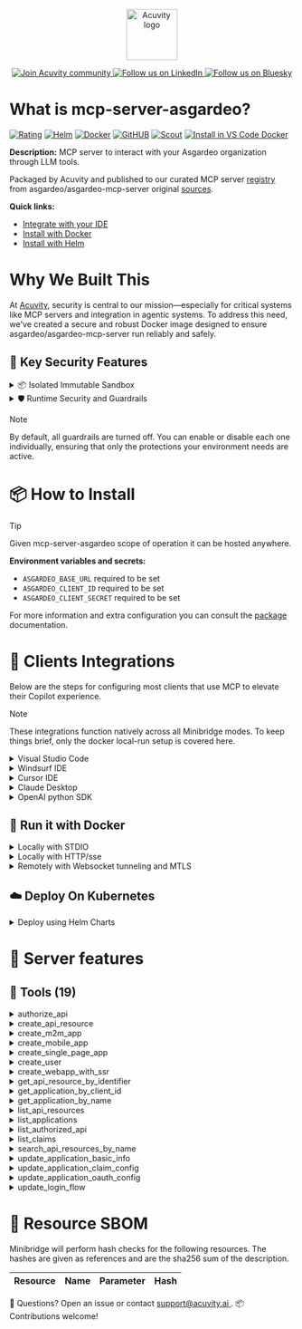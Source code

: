 <p align="center">
  <a href="https://acuvity.ai">
    <picture>
      <img src="https://mma.prnewswire.com/media/2544052/Acuvity__Logo.jpg" height="90" alt="Acuvity logo"/>
    </picture>
  </a>
</p>
<p align="center">
  <a href="https://discord.gg/BkU7fBkrNk">
    <img src="https://img.shields.io/badge/Acuvity-Join-7289DA?logo=discord&logoColor=fff" alt="Join Acuvity community" />
  </a>
<a href="https://www.linkedin.com/company/acuvity/">
    <img src="https://img.shields.io/badge/LinkedIn-Follow-7289DA" alt="Follow us on LinkedIn" />
  </a>
<a href="https://bsky.app/profile/acuvity.bsky.social">
    <img src="https://img.shields.io/badge/Bluesky-Follow-7289DA"?logo=bluesky&logoColor=fff" alt="Follow us on Bluesky" />
  </a>
</p>


# What is mcp-server-asgardeo?
[![Rating](https://img.shields.io/badge/C-3775A9?label=Rating)](https://docs.anthropic.com/en/docs/build-with-claude/tool-use/implement-tool-use#best-practices-for-tool-definitions)
[![Helm](https://img.shields.io/badge/1.0.0-3775A9?logo=helm&label=Charts&logoColor=fff)](https://hub.docker.com/r/acuvity/mcp-server-asgardeo/tags/)
[![Docker](https://img.shields.io/docker/image-size/acuvity/mcp-server-asgardeo/v0.1.0?logo=docker&logoColor=fff&label=v0.1.0)](https://hub.docker.com/r/acuvity/mcp-server-asgardeo)
[![GitHUB](https://img.shields.io/badge/v0.1.0-3775A9?logo=github&logoColor=fff&label=asgardeo/asgardeo-mcp-server)](https://github.com/asgardeo/asgardeo-mcp-server)
[![Scout](https://img.shields.io/badge/Active-3775A9?logo=docker&logoColor=fff&label=Scout)](https://hub.docker.com/r/acuvity/mcp-server-asgardeo/)
[![Install in VS Code Docker](https://img.shields.io/badge/VS_Code-One_click_install-0078d7?logo=githubcopilot)](https://insiders.vscode.dev/redirect/mcp/install?name=mcp-server-asgardeo&config=%7B%22args%22%3A%5B%22run%22%2C%22-i%22%2C%22--rm%22%2C%22--read-only%22%2C%22-e%22%2C%22ASGARDEO_BASE_URL%22%2C%22-e%22%2C%22ASGARDEO_CLIENT_ID%22%2C%22-e%22%2C%22ASGARDEO_CLIENT_SECRET%22%2C%22docker.io%2Facuvity%2Fmcp-server-asgardeo%3Av0.1.0%22%5D%2C%22command%22%3A%22docker%22%7D)

**Description:** MCP server to interact with your Asgardeo organization through LLM tools.

Packaged by Acuvity and published to our curated MCP server [registry](https://mcp.acuvity.ai) from asgardeo/asgardeo-mcp-server original [sources](https://github.com/asgardeo/asgardeo-mcp-server).

**Quick links:**

- [Integrate with your IDE](https://github.com/acuvity/mcp-servers-registry/blob/main/mcp-server-asgardeo/docker/README.md#-clients-integrations)
- [Install with Docker](https://github.com/acuvity/mcp-servers-registry/tree/main/mcp-server-asgardeo/docker/README.md#-run-it-with-docker)
- [Install with Helm](https://github.com/acuvity/mcp-servers-registry/tree/main/mcp-server-asgardeo/charts/mcp-server-asgardeo/README.md#how-to-install)

# Why We Built This

At [Acuvity](https://acuvity.ai), security is central to our mission—especially for critical systems like MCP servers and integration in agentic systems.
To address this need, we've created a secure and robust Docker image designed to ensure asgardeo/asgardeo-mcp-server run reliably and safely.

## 🔐 Key Security Features

<details>
<summary>📦 Isolated Immutable Sandbox </summary>

- **Isolated Execution**: All tools run within secure, containerized sandboxes to enforce process isolation and prevent lateral movement.
- **Non-root by Default**: Enforces least-privilege principles, minimizing the impact of potential security breaches.
- **Read-only Filesystem**: Ensures runtime immutability, preventing unauthorized modification.
- **Version Pinning**: Guarantees consistency and reproducibility across deployments by locking tool and dependency versions.
- **CVE Scanning**: Continuously scans images for known vulnerabilities using [Docker Scout](https://docs.docker.com/scout/) to support proactive mitigation.
- **SBOM & Provenance**: Delivers full supply chain transparency by embedding metadata and traceable build information."
</details>

<details>
<summary>🛡️ Runtime Security and Guardrails</summary>

**Minibridge Integration**: [Minibridge](https://github.com/acuvity/minibridge) establishes secure Agent-to-MCP connectivity, supports Rego/HTTP-based policy enforcement 🕵️, and simplifies orchestration.

The [ARC](https://github.com/acuvity/mcp-servers-registry/tree/main) container includes a [built-in Rego policy](https://github.com/acuvity/mcp-servers-registry/tree/main/mcp-server-asgardeo/docker/policy.rego) that enables a set of runtime "guardrails"" to help enforce security, privacy, and correct usage of your services. Below is an overview of each guardrail provided.

### 🔒 Resource Integrity

**Mitigates MCP Rug Pull Attacks**

* **Goal:** Protect users from malicious tool description changes after initial approval, preventing post-installation manipulation or deception.
* **Mechanism:** Locks tool descriptions upon client approval and verifies their integrity before execution. Any modification to the description triggers a security violation, blocking unauthorized changes from server-side updates.

### 🛡️ Guardrails

#### Covert Instruction Detection

Monitors incoming requests for hidden or obfuscated directives that could alter policy behavior.

* **Goal:** Stop attackers from slipping unnoticed commands or payloads into otherwise harmless data.
* **Mechanism:** Applies a library of regex patterns and binary‐encoding checks to the full request body. If any pattern matches a known covert channel (e.g., steganographic markers, hidden HTML tags, escape-sequence tricks), the request is rejected.

#### Sensitive Pattern Detection

Block user-defined sensitive data patterns (credential paths, filesystem references).

* **Goal:** Block accidental or malicious inclusion of sensitive information that violates data-handling rules.
* **Mechanism:** Runs a curated set of regexes against all payloads and tool descriptions—matching patterns such as `.env` files, RSA key paths, directory traversal sequences.

#### Shadowing Pattern Detection

Detects and blocks "shadowing" attacks, where a malicious MCP server sneaks hidden directives into its own tool descriptions to hijack or override the behavior of other, trusted tools.

* **Goal:** Stop a rogue server from poisoning the agent’s logic by embedding instructions that alter how a different server’s tools operate (e.g., forcing all emails to go to an attacker’s address even when the user calls a separate `send_email` tool).
* **Mechanism:** During policy load, each tool description is scanned for cross‐tool override patterns—such as `<IMPORTANT>` sections referencing other tool names, hidden side‐effects, or directives that apply to a different server’s API. Any description that attempts to shadow or extend instructions for a tool outside its own namespace triggers a policy violation and is rejected.

#### Schema Misuse Prevention

Enforces strict adherence to MCP input schemas.

* **Goal:** Prevent malformed or unexpected fields from bypassing validations, causing runtime errors, or enabling injections.
* **Mechanism:** Compares each incoming JSON object against the declared schema (required properties, allowed keys, types). Any extra, missing, or mistyped field triggers an immediate policy violation.

#### Cross-Origin Tool Access

Controls whether tools may invoke tools or services from external origins.

* **Goal:** Prevent untrusted or out-of-scope services from being called.
* **Mechanism:** Examines tool invocation requests and outgoing calls, verifying each target against an allowlist of approved domains or service names. Calls to any non-approved origin are blocked.

#### Secrets Redaction

Automatically masks sensitive values so they never appear in logs or responses.

* **Goal:** Ensure that API keys, tokens, passwords, and other credentials cannot leak in plaintext.
* **Mechanism:** Scans every text output for known secret formats (e.g., AWS keys, GitHub PATs, JWTs). Matches are replaced with `[REDACTED]` before the response is sent or recorded.

These controls ensure robust runtime integrity, prevent unauthorized behavior, and provide a foundation for secure-by-design system operations.

### Enable guardrails

To activate guardrails in your Docker containers, define the `GUARDRAILS` environment variable with the protections you need.

| Guardrail                        | Summary                                                                 |
|----------------------------------|-------------------------------------------------------------------------|
| `covert-instruction-detection`   | Detects hidden or obfuscated directives in requests.                    |
| `sensitive-pattern-detection`    | Flags patterns suggesting sensitive data or filesystem exposure.        |
| `shadowing-pattern-detection`    | Identifies tool descriptions that override or influence others.         |
| `schema-misuse-prevention`       | Enforces strict schema compliance on input data.                        |
| `cross-origin-tool-access`       | Controls calls to external services or APIs.                            |
| `secrets-redaction`              | Prevents exposure of credentials or sensitive values.                   |

Example: add `-e GUARDRAILS="secrets-redaction sensitive-pattern-detection"` to enable those guardrails.

## 🔒 Basic Authentication via Shared Secret

Provides a lightweight auth layer using a single shared token.

* **Mechanism:** Expects clients to send an `Authorization` header with the predefined secret.
* **Use Case:** Quickly lock down your endpoint in development or simple internal deployments—no complex OAuth/OIDC setup required.

To turn on Basic Authentication, define `BASIC_AUTH_SECRET` environment variable with a shared secret.

Example: add `-e BASIC_AUTH_SECRET="supersecret"` to enable the basic authentication.

> While basic auth will protect against unauthorized access, you should use it only in controlled environment,
> rotate credentials frequently and **always** use TLS.

</details>

> [!NOTE]
> By default, all guardrails are turned off. You can enable or disable each one individually, ensuring that only the protections your environment needs are active.


# 📦 How to Install


> [!TIP]
> Given mcp-server-asgardeo scope of operation it can be hosted anywhere.

**Environment variables and secrets:**
  - `ASGARDEO_BASE_URL` required to be set
  - `ASGARDEO_CLIENT_ID` required to be set
  - `ASGARDEO_CLIENT_SECRET` required to be set

For more information and extra configuration you can consult the [package](https://github.com/asgardeo/asgardeo-mcp-server) documentation.

# 🧰 Clients Integrations

Below are the steps for configuring most clients that use MCP to elevate their Copilot experience.

> [!NOTE]
> These integrations function natively across all Minibridge modes.
> To keep things brief, only the docker local-run setup is covered here.

<details>
<summary>Visual Studio Code</summary>

To get started immediately, you can use the "one-click" link below:

[![Install in VS Code Docker](https://img.shields.io/badge/VS_Code-One_click_install-0078d7?logo=githubcopilot)](https://insiders.vscode.dev/redirect/mcp/install?name=mcp-server-asgardeo&config=%7B%22args%22%3A%5B%22run%22%2C%22-i%22%2C%22--rm%22%2C%22--read-only%22%2C%22-e%22%2C%22ASGARDEO_BASE_URL%22%2C%22-e%22%2C%22ASGARDEO_CLIENT_ID%22%2C%22-e%22%2C%22ASGARDEO_CLIENT_SECRET%22%2C%22docker.io%2Facuvity%2Fmcp-server-asgardeo%3Av0.1.0%22%5D%2C%22command%22%3A%22docker%22%7D)

## Global scope

Press `ctrl + shift + p` and type `Preferences: Open User Settings JSON` to add the following section:

```json
{
  "mcp": {
    "servers": {
      "acuvity-mcp-server-asgardeo": {
        "env": {
          "ASGARDEO_BASE_URL": "TO_BE_SET",
          "ASGARDEO_CLIENT_ID": "TO_BE_SET",
          "ASGARDEO_CLIENT_SECRET": "TO_BE_SET"
        },
        "command": "docker",
        "args": [
          "run",
          "-i",
          "--rm",
          "--read-only",
          "-e",
          "ASGARDEO_BASE_URL",
          "-e",
          "ASGARDEO_CLIENT_ID",
          "-e",
          "ASGARDEO_CLIENT_SECRET",
          "docker.io/acuvity/mcp-server-asgardeo:v0.1.0"
        ]
      }
    }
  }
}
```

## Workspace scope

In your workspace create a file called `.vscode/mcp.json` and add the following section:

```json
{
  "servers": {
    "acuvity-mcp-server-asgardeo": {
      "env": {
        "ASGARDEO_BASE_URL": "TO_BE_SET",
        "ASGARDEO_CLIENT_ID": "TO_BE_SET",
        "ASGARDEO_CLIENT_SECRET": "TO_BE_SET"
      },
      "command": "docker",
      "args": [
        "run",
        "-i",
        "--rm",
        "--read-only",
        "-e",
        "ASGARDEO_BASE_URL",
        "-e",
        "ASGARDEO_CLIENT_ID",
        "-e",
        "ASGARDEO_CLIENT_SECRET",
        "docker.io/acuvity/mcp-server-asgardeo:v0.1.0"
      ]
    }
  }
}
```

> To pass secrets you should use the `promptString` input type described in the [Visual Studio Code documentation](https://code.visualstudio.com/docs/copilot/chat/mcp-servers).

</details>

<details>
<summary>Windsurf IDE</summary>

In `~/.codeium/windsurf/mcp_config.json` add the following section:

```json
{
  "mcpServers": {
    "acuvity-mcp-server-asgardeo": {
      "env": {
        "ASGARDEO_BASE_URL": "TO_BE_SET",
        "ASGARDEO_CLIENT_ID": "TO_BE_SET",
        "ASGARDEO_CLIENT_SECRET": "TO_BE_SET"
      },
      "command": "docker",
      "args": [
        "run",
        "-i",
        "--rm",
        "--read-only",
        "-e",
        "ASGARDEO_BASE_URL",
        "-e",
        "ASGARDEO_CLIENT_ID",
        "-e",
        "ASGARDEO_CLIENT_SECRET",
        "docker.io/acuvity/mcp-server-asgardeo:v0.1.0"
      ]
    }
  }
}
```

See [Windsurf documentation](https://docs.windsurf.com/windsurf/mcp) for more info.

</details>

<details>
<summary>Cursor IDE</summary>

Add the following JSON block to your mcp configuration file:
- `~/.cursor/mcp.json` for global scope
- `.cursor/mcp.json` for project scope

```json
{
  "mcpServers": {
    "acuvity-mcp-server-asgardeo": {
      "env": {
        "ASGARDEO_BASE_URL": "TO_BE_SET",
        "ASGARDEO_CLIENT_ID": "TO_BE_SET",
        "ASGARDEO_CLIENT_SECRET": "TO_BE_SET"
      },
      "command": "docker",
      "args": [
        "run",
        "-i",
        "--rm",
        "--read-only",
        "-e",
        "ASGARDEO_BASE_URL",
        "-e",
        "ASGARDEO_CLIENT_ID",
        "-e",
        "ASGARDEO_CLIENT_SECRET",
        "docker.io/acuvity/mcp-server-asgardeo:v0.1.0"
      ]
    }
  }
}
```

See [cursor documentation](https://docs.cursor.com/context/model-context-protocol) for more information.

</details>
<details>

<summary>Claude Desktop</summary>

In the `claude_desktop_config.json` configuration file add the following section:

```json
{
  "mcpServers": {
    "acuvity-mcp-server-asgardeo": {
      "env": {
        "ASGARDEO_BASE_URL": "TO_BE_SET",
        "ASGARDEO_CLIENT_ID": "TO_BE_SET",
        "ASGARDEO_CLIENT_SECRET": "TO_BE_SET"
      },
      "command": "docker",
      "args": [
        "run",
        "-i",
        "--rm",
        "--read-only",
        "-e",
        "ASGARDEO_BASE_URL",
        "-e",
        "ASGARDEO_CLIENT_ID",
        "-e",
        "ASGARDEO_CLIENT_SECRET",
        "docker.io/acuvity/mcp-server-asgardeo:v0.1.0"
      ]
    }
  }
}
```

See [Anthropic documentation](https://docs.anthropic.com/en/docs/agents-and-tools/mcp) for more information.
</details>

<details>
<summary>OpenAI python SDK</summary>

## Running locally

```python
async with MCPServerStdio(
    params={
        "env": {"ASGARDEO_BASE_URL":"TO_BE_SET","ASGARDEO_CLIENT_ID":"TO_BE_SET","ASGARDEO_CLIENT_SECRET":"TO_BE_SET"},
        "command": "docker",
        "args": ["run","-i","--rm","--read-only","-e","ASGARDEO_BASE_URL","-e","ASGARDEO_CLIENT_ID","-e","ASGARDEO_CLIENT_SECRET","docker.io/acuvity/mcp-server-asgardeo:v0.1.0"]
    }
) as server:
    tools = await server.list_tools()
```

## Running remotely

```python
async with MCPServerSse(
    params={
        "url": "http://<ip>:<port>/sse",
    }
) as server:
    tools = await server.list_tools()
```

See [OpenAI Agents SDK docs](https://openai.github.io/openai-agents-python/mcp/) for more info.

</details>

## 🐳 Run it with Docker

<details>
<summary>Locally with STDIO</summary>

In your client configuration set:

- command: `docker`
- arguments: `run -i --rm --read-only -e ASGARDEO_BASE_URL -e ASGARDEO_CLIENT_ID -e ASGARDEO_CLIENT_SECRET docker.io/acuvity/mcp-server-asgardeo:v0.1.0`

</details>

<details>
<summary>Locally with HTTP/sse</summary>

Simply run as:

```console
docker run -it -p 8000:8000 --rm --read-only -e ASGARDEO_BASE_URL -e ASGARDEO_CLIENT_ID -e ASGARDEO_CLIENT_SECRET docker.io/acuvity/mcp-server-asgardeo:v0.1.0
```

Then on your application/client, you can configure to use it like:

```json
{
  "mcpServers": {
    "acuvity-mcp-server-asgardeo": {
      "url": "http://localhost:8000/sse"
    }
  }
}
```

You might have to use different ports for different tools.

</details>

<details>
<summary>Remotely with Websocket tunneling and MTLS </summary>

> This section assume you are familiar with TLS and certificates and will require:
> - a server certificate with proper DNS/IP field matching your tool deployment.
> - a client-ca used to sign client certificates

1. Start the server in `backend` mode
 - add an environment variable like `-e MINIBRIDGE_MODE=backend`
 - add the TLS certificates (recommended) through a volume let's say `/certs` ex (`-v $PWD/certs:/certs`)
 - instruct minibridge to use those certs with
   - `-e MINIBRIDGE_TLS_SERVER_CERT=/certs/server-cert.pem`
   - `-e MINIBRIDGE_TLS_SERVER_KEY=/certs/server-key.pem`
   - `-e MINIBRIDGE_TLS_SERVER_KEY_PASS=optional`
   - `-e MINIBRIDGE_TLS_SERVER_CLIENT_CA=/certs/client-ca.pem`

2. Start `minibridge` locally in frontend mode:
  - Get [minibridge](https://github.com/acuvity/minibridge) binary for your OS.

In your client configuration, Minibridge works like any other STDIO command.

Example for Claude Desktop:

```json
{
  "mcpServers": {
    "acuvity-mcp-server-asgardeo": {
      "command": "minibridge",
      "args": ["frontend", "--backend", "wss://<remote-url>:8000/ws", "--tls-client-backend-ca", "/path/to/ca/that/signed/the/server-cert.pem/ca.pem", "--tls-client-cert", "/path/to/client-cert.pem", "--tls-client-key", "/path/to/client-key.pem"]
    }
  }
}
```

That's it.

Minibridge offers a host of additional features. For step-by-step guidance, please visit the wiki. And if anything’s unclear, don’t hesitate to reach out!

</details>

## ☁️ Deploy On Kubernetes

<details>
<summary>Deploy using Helm Charts</summary>

### Chart settings requirements

This chart requires some mandatory information to be installed.

**Mandatory Secrets**:
  - `ASGARDEO_CLIENT_ID` secret to be set as secrets.ASGARDEO_CLIENT_ID either by `.value` or from existing with `.valueFrom`
  - `ASGARDEO_CLIENT_SECRET` secret to be set as secrets.ASGARDEO_CLIENT_SECRET either by `.value` or from existing with `.valueFrom`

**Mandatory Environment variables**:
  - `ASGARDEO_BASE_URL` environment variable to be set by env.ASGARDEO_BASE_URL

### How to install

You can inspect the chart `README`:

```console
helm show readme oci://docker.io/acuvity/mcp-server-asgardeo --version 1.0.0
````

You can inspect the values that you can configure:

```console
helm show values oci://docker.io/acuvity/mcp-server-asgardeo --version 1.0.0
````

Install with helm

```console
helm install mcp-server-asgardeo oci://docker.io/acuvity/mcp-server-asgardeo --version 1.0.0
```

From there your MCP server mcp-server-asgardeo will be reachable by default through `http/sse` from inside the cluster using the Kubernetes Service `mcp-server-asgardeo` on port `8000` by default. You can change that by looking at the `service` section of the `values.yaml` file.

### How to Monitor

The deployment will create a Kubernetes service with a `healthPort`, that is used for liveness probes and readiness probes. This health port can also be used by the monitoring stack of your choice and exposes metrics under the `/metrics` path.

See full charts [Readme](https://github.com/acuvity/mcp-servers-registry/tree/main/mcp-server-asgardeo/charts/mcp-server-asgardeo/README.md) for more details about settings and runtime security including guardrails activation.

</details>

# 🧠 Server features

## 🧰 Tools (19)
<details>
<summary>authorize_api</summary>

**Description**:

```
Authorize Asgardeo API
```

**Parameter**:

| Name | Type | Description | Required? |
|-----------|------|-------------|-----------|
| appId | string | This is the id of the application. | Yes
| id | string | This is the id of the API resource to be authorized. | Yes
| policyIdentifier | string | This indicates the authorization policy of the API authorization. | Yes
| scopes | array | This is the list of scope names for the API resource. | Yes
</details>
<details>
<summary>create_api_resource</summary>

**Description**:

```
Create an API Resource in Asgardeo
```

**Parameter**:

| Name | Type | Description | Required? |
|-----------|------|-------------|-----------|
| identifier | string | This is the identifier for the API resource. | Yes
| name | string | This is the name of the API resource. | Yes
| requiresAuthorization | boolean | This indicates whether the API resource requires authorization. | Yes
| scopes | array | This is the list of scopes for the API resource. Eg: [{"name": "scope1", "displayName": "Scope 1", "description": "Description for scope 1"}, {"name": "scope2", "displayName": "Scope 2", "description": "Description for scope 2"}] | Yes
</details>
<details>
<summary>create_m2m_app</summary>

**Description**:

```
Create a new M2M Application in Asgardeo
```

**Parameter**:

| Name | Type | Description | Required? |
|-----------|------|-------------|-----------|
| application_name | string | Name of the application | Yes
</details>
<details>
<summary>create_mobile_app</summary>

**Description**:

```
Create a new Mobile Application in Asgardeo
```

**Parameter**:

| Name | Type | Description | Required? |
|-----------|------|-------------|-----------|
| application_name | string | Name of the application | Yes
| redirect_url | string | Redirect URL of the application | Yes
</details>
<details>
<summary>create_single_page_app</summary>

**Description**:

```
Create a new Single Page Application in Asgardeo
```

**Parameter**:

| Name | Type | Description | Required? |
|-----------|------|-------------|-----------|
| application_name | string | Name of the application | Yes
| redirect_url | string | Redirect URL of the application | Yes
</details>
<details>
<summary>create_user</summary>

**Description**:

```
Create a user in Asgardeo
```

**Parameter**:

| Name | Type | Description | Required? |
|-----------|------|-------------|-----------|
| email | string | This is the email of the user. | Yes
| first_name | string | This is the first name of the user. | Yes
| last_name | string | This is the last name of the user. | Yes
| password | string | This is the password of the user. Eg; atGHL1234# | Yes
| username | string | This is the username of the user. This should be an email address. | Yes
| userstore_domain | string | This is the userstore domain of the user. | No
</details>
<details>
<summary>create_webapp_with_ssr</summary>

**Description**:

```
Create a new regular web application that implements server side rendring in Asgardeo
```

**Parameter**:

| Name | Type | Description | Required? |
|-----------|------|-------------|-----------|
| application_name | string | Name of the application | Yes
| redirect_url | string | Redirect URL of the application | Yes
</details>
<details>
<summary>get_api_resource_by_identifier</summary>

**Description**:

```
Get API Resource registered in Asgardeo by identifier
```

**Parameter**:

| Name | Type | Description | Required? |
|-----------|------|-------------|-----------|
| identifier | string | This is the identifier of the API resource. | Yes
</details>
<details>
<summary>get_application_by_client_id</summary>

**Description**:

```
Get details of an application by client ID
```

**Parameter**:

| Name | Type | Description | Required? |
|-----------|------|-------------|-----------|
| client_id | string | Client ID of the application | Yes
</details>
<details>
<summary>get_application_by_name</summary>

**Description**:

```
Get details of an application by name
```

**Parameter**:

| Name | Type | Description | Required? |
|-----------|------|-------------|-----------|
| application_name | string | Name of the application | Yes
</details>
<details>
<summary>list_api_resources</summary>

**Description**:

```
List API Resources registered in Asgardeo
```

**Parameter**:

| Name | Type | Description | Required? |
|-----------|------|-------------|-----------|
| after | string | Base64 encoded cursor value for forward pagination. | No
| before | string | Base64 encoded cursor value for backward pagination. | No
| filter | string | Filter expression to apply, e.g., name eq Payments API, identifier eq payments_api. Supports 'sw', 'co', 'ew' and 'eq' operations. | No
| limit | number | The maximum number of results to return. It is recommended to set this value to 100 or less. | No
</details>
<details>
<summary>list_applications</summary>

**Description**:

```
List all applications in Asgardeo
```

**Parameter**:

| Name | Type | Description | Required? |
|-----------|------|-------------|-----------|
</details>
<details>
<summary>list_authorized_api</summary>

**Description**:

```
List authorized API resources of an application
```

**Parameter**:

| Name | Type | Description | Required? |
|-----------|------|-------------|-----------|
| app_id | string | This is the id of the application. | Yes
</details>
<details>
<summary>list_claims</summary>

**Description**:

```
List all claims in Asgardeo
```

**Parameter**:

| Name | Type | Description | Required? |
|-----------|------|-------------|-----------|
</details>
<details>
<summary>search_api_resources_by_name</summary>

**Description**:

```
Search API Resources registered in Asgardeo by name
```

**Parameter**:

| Name | Type | Description | Required? |
|-----------|------|-------------|-----------|
| name | string | This is the name of the API resource. | Yes
</details>
<details>
<summary>update_application_basic_info</summary>

**Description**:

```
Update basic information of an application
```

**Parameter**:

| Name | Type | Description | Required? |
|-----------|------|-------------|-----------|
| access_url | string | Access URL of the application | No
| description | string | Description of the application | No
| id | string | ID of the application | Yes
| image_url | string | URL of the application image icon | No
| logout_return_url | string | A URL of the application to return upon logout | No
| name | string | Name of the application | No
</details>
<details>
<summary>update_application_claim_config</summary>

**Description**:

```
Update claim configurations of an application.
```

**Parameter**:

| Name | Type | Description | Required? |
|-----------|------|-------------|-----------|
| claims | array | List of claims to be added as requested claims in the application. Eg: list of URIs like http://wso2.org/claims/username, http://wso2.org/claims/emailaddress | Yes
| id | string | ID of the application | Yes
</details>
<details>
<summary>update_application_oauth_config</summary>

**Description**:

```
Update OAuth/OIDC configurations of an application
```

**Parameter**:

| Name | Type | Description | Required? |
|-----------|------|-------------|-----------|
| access_token_attributes | array | Access token attributes | No
| allowed_origins | array | Allowed origins for CORS | No
| application_access_token_expiry_time | number | Expiry time of the access token issued on behalf of the application | No
| id | string | ID of the application | Yes
| redirect_urls | array | Redirect URLs of the application | No
| refresh_token_expiry_time | number | Expiry time of the refresh token | No
| revoke_tokens_when_idp_session_terminated | boolean | Revoke tokens when IDP session is terminated | No
| user_access_token_expiry_time | number | Expiry time of the access token issued on behalf of the user | No
</details>
<details>
<summary>update_login_flow</summary>

**Description**:

```
Update login flow in an application for given user prompt.
```

**Parameter**:

| Name | Type | Description | Required? |
|-----------|------|-------------|-----------|
| app_id | string | This is the id of the application for which the login flow is updated. | Yes
| user_prompt | string | This is the user prompt for the login flow. Eg: "Username and password as first factor and Email OTP as second factor" | Yes
</details>


# 🔐 Resource SBOM

Minibridge will perform hash checks for the following resources. The hashes are given as references and are the sha256 sum of the description.

| Resource | Name | Parameter | Hash |
|-----------|------|------|------|


💬 Questions? Open an issue or contact [ support@acuvity.ai ](mailto:support@acuvity.ai).
📦 Contributions welcome!
